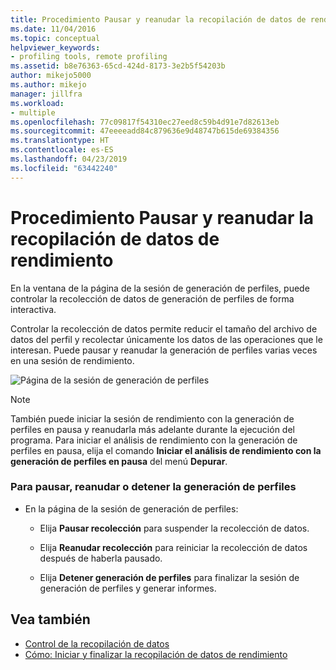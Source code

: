 ```yaml
---
title: Procedimiento Pausar y reanudar la recopilación de datos de rendimiento | Microsoft Docs
ms.date: 11/04/2016
ms.topic: conceptual
helpviewer_keywords:
- profiling tools, remote profiling
ms.assetid: b8e76363-65cd-424d-8173-3e2b5f54203b
author: mikejo5000
ms.author: mikejo
manager: jillfra
ms.workload:
- multiple
ms.openlocfilehash: 77c09817f54310ec27eed8c59b4d91e7d82613eb
ms.sourcegitcommit: 47eeeeadd84c879636e9d48747b615de69384356
ms.translationtype: HT
ms.contentlocale: es-ES
ms.lasthandoff: 04/23/2019
ms.locfileid: "63442240"
---
```

# <a name="how-to-pause-and-resume-performance-data-collection"></a>Procedimiento Pausar y reanudar la recopilación de datos de rendimiento
En la ventana de la página de la sesión de generación de perfiles, puede controlar la recolección de datos de generación de perfiles de forma interactiva.

 Controlar la recolección de datos permite reducir el tamaño del archivo de datos del perfil y recolectar únicamente los datos de las operaciones que le interesan. Puede pausar y reanudar la generación de perfiles varias veces en una sesión de rendimiento.

 ![Página de la sesión de generación de perfiles](../profiling/media/prof_profilingsessionpage.png "PROF_ProfilingSessionPage")

> [!NOTE]
> También puede iniciar la sesión de rendimiento con la generación de perfiles en pausa y reanudarla más adelante durante la ejecución del programa. Para iniciar el análisis de rendimiento con la generación de perfiles en pausa, elija el comando **Iniciar el análisis de rendimiento con la generación de perfiles en pausa** del menú **Depurar**.

### <a name="to-pause--resume-or-stop-profiling"></a>Para pausar, reanudar o detener la generación de perfiles

- En la página de la sesión de generación de perfiles:

    - Elija **Pausar recolección** para suspender la recolección de datos.

    - Elija **Reanudar recolección** para reiniciar la recolección de datos después de haberla pausado.

    - Elija **Detener generación de perfiles** para finalizar la sesión de generación de perfiles y generar informes.

## <a name="see-also"></a>Vea también
- [Control de la recopilación de datos](../profiling/controlling-data-collection.md)
- [Cómo: Iniciar y finalizar la recopilación de datos de rendimiento](../profiling/how-to-start-and-end-performance-data-collection.md)